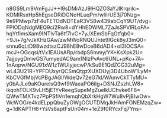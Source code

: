 n8GS9Lm9VmFgJJ++I9sDMrAzJ9lHQZO3aYJlKrqrilc=
KOMIRsxHp5hEgseDRiDGNoHLuqPm/wIilrUE3j70Nzg=
9e9PMwp7zF4uTETOdNDTEaR3VS8w439abCqY9UT/dvg=
FPIODqNdgMEQ9ci2Rw8+dYHhEDWML7ZaJsSPVlRLoFA=
hqYtfimsXam9INTlvTa6tf7IvC+7yJXEmSbFqGtfqb0=
+9Ji+7g/vJkKHzGAw/zwMWoRNQUJnte9IGck8yJ3mQ0=
snnu6qLtD98wzdtszCJ98hE8wDceB6dAD4+oI3IOCSA=
mcJ+OGcqsi/tVx1EAUsARp/rbdpS6mmy/YK+KsXpk2U=
7ajjpygDmwGS7umyedAC9am1NIzPvAvc6UNL+pKo+7A=
1nAopw/NGU91xW1z1WUIyjecwP/kSu9E1QdZCG32uMg=
wL43U21R+YPFDUxyrQCSmQtgzXUXDUyj3D4UboW1LyM=
KbCVGfMbjVcPBgJAGl/WdeQv72eG7kl/WAmvCkTTyMU=
y0bAJLe9aKOurelsQ3wf9WaeaPO6iIg+DSNJZszhLW8=
ikqohTOLK9vLH5jE1YvReegSupeMgZuelkUChvke6F8=
QWwTMXTvz7PpPSfiVn1emqhQbXrkHgW7Wu8vPjBIwOw=
WcWOG/e4kdELppQbuZyOWgOCUTDMqJkHAmFONEMzqZw=
g+1dKAPTH6+YsVs8aptFsUn04m+1eZ9f0RYcxFq7Yns=
